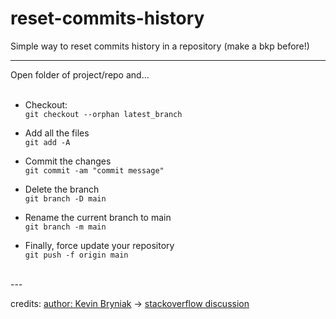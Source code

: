 # reset-commits-history
Simple way to reset commits history in a repository (make a bkp before!)

---

Open folder of project/repo and...<br><br>

- Checkout:<br>
    `git checkout --orphan latest_branch`<br>

- Add all the files<br>
    `git add -A`

- Commit the changes<br>
    `git commit -am "commit message"`

- Delete the branch<br>
    `git branch -D main`

- Rename the current branch to main<br>
    `git branch -m main`

- Finally, force update your repository<br>
    `git push -f origin main`
   
<br>
---

credits: [author: Kevin Bryniak](https://github.com/marsnebulasoup) → [stackoverflow discussion](https://stackoverflow.com/a/26000395)
